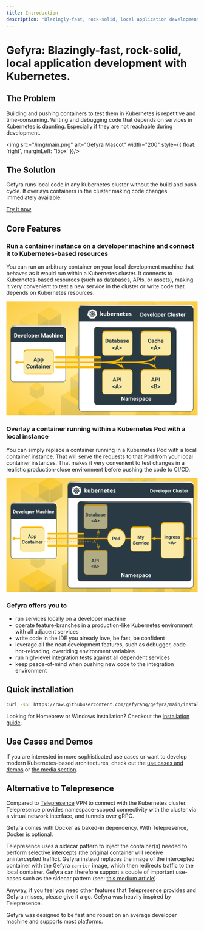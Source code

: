 ```yaml
---
title: Introduction
description: "Blazingly-fast, rock-solid, local application development with Kubernetes."
---
```


# Gefyra: Blazingly-fast, rock-solid, local application development with Kubernetes.


## The Problem
Building and pushing containers to test them in Kubernetes is repetitive and time-consuming. Writing and debugging code that depends on services in Kubernetes is daunting. Especially if they are not reachable during development.

<img src="/img/main.png" alt="Gefyra Mascot" width="200" style={{ float: 'right', marginLeft: '15px' }}/>

## The Solution
Gefyra runs local code in any Kubernetes cluster without the build and push cycle. It overlays containers in the cluster making code changes immediately available.

[Try it now](/docs/1.x/getting-started/)

## Core Features
### Run a container instance on a developer machine and connect it to Kubernetes-based resources
You can run an arbitrary container on your local development machine that behaves as it would run within a Kubernetes cluster. It connects to Kubernetes-based resources (such as databases, APIs, or assets), making it very
convenient to test a new service in the cluster or write code that depends on Kubernetes resources.

<div align="center">
 <img src="/img/gefyra_run_action.svg" alt="Gefyra run action"/>
</div>

### Overlay a container running within a Kubernetes Pod with a local instance 
You can simply replace a container running in a Kubernetes Pod with a local container instance. That will 
serve the requests to that Pod from your local container instances. That makes it very convenient to test changes in a realistic production-close
environment before pushing the code to CI/CD.

<div align="center">
 <img src="/img/gefyra_bridge_action.svg" alt="Gefyra bridge action"/>
</div>

### Gefyra offers you to
- run services locally on a developer machine
- operate feature-branches in a production-like Kubernetes environment with all adjacent services
- write code in the IDE you already love, be fast, be confident
- leverage all the neat development features, such as debugger, code-hot-reloading, overriding environment variables
- run high-level integration tests against all dependent services
- keep peace-of-mind when pushing new code to the integration environment 

## Quick installation

```bash
curl -sSL https://raw.githubusercontent.com/gefyrahq/gefyra/main/install.sh | sh -
```

Looking for Homebrew or Windows installation? Checkout the [installation guide](/docs/installation).

## Use Cases and Demos
If you are interested in more sophisticated use cases or want to develop modern Kubernetes-based architectures, 
check out the [use cases and demos](/docs/usecases/) or [the media section](/docs/media/). 

## Alternative to Telepresence
Compared to [Telepresence](https://www.getambassador.io/docs/telepresence/latest/reference/architecture)
VPN to connect with the Kubernetes cluster. Telepresence provides namespace-scoped connectivity with the cluster via a virtual network interface, and tunnels over gRPC.

Gefyra comes with Docker as baked-in dependency. With Telepresence, Docker is optional. 

Telepresence uses a sidecar pattern to inject the container(s) needed to perform selective intercepts (the original container will receive unintercepted traffic). Gefyra instead replaces the image of the intercepted container with the Gefyra `carrier` image, which then redirects traffic to the local container. Gefyra can therefore support a couple of important use-cases such as the sidecar pattern (see: [this medium article](https://medium.com/bb-tutorials-and-thoughts/kubernetes-learn-sidecar-container-pattern-6d8c21f873d)).

Anyway, if you feel you need other features that Telepresence provides and Gefyra misses, please give it a go. Gefyra was heavily 
inspired by Telepresence.

Gefyra was designed to be fast and robust on an average developer machine and supports most platforms.



